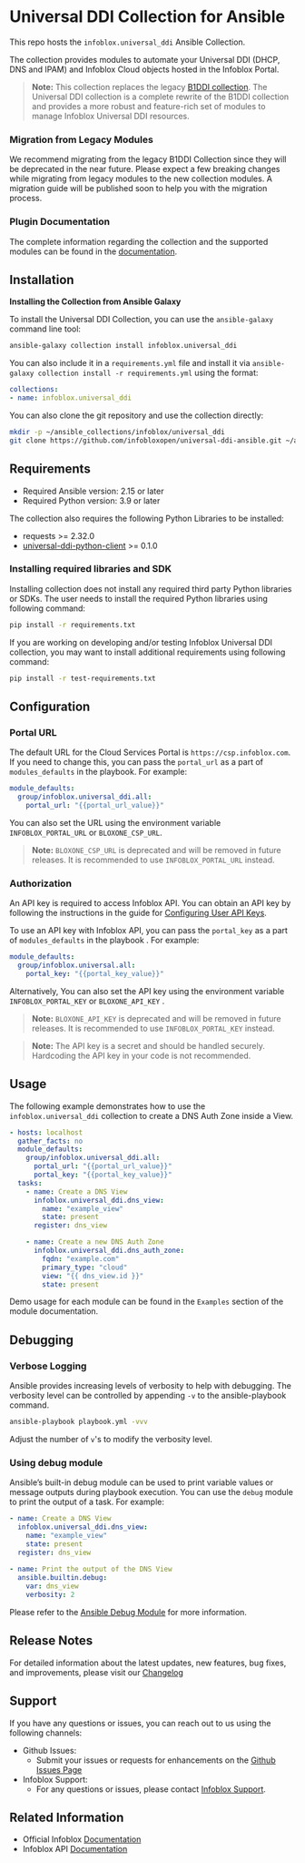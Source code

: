 # Universal DDI Collection for Ansible

This repo hosts the `infoblox.universal_ddi` Ansible Collection. 

The collection provides modules to automate your Universal DDI (DHCP, DNS and IPAM) and Infoblox Cloud objects hosted in the Infoblox Portal.

> **Note:** This collection replaces the legacy [B1DDI collection](https://github.com/infobloxopen/bloxone-ansible). The Universal DDI collection is a complete rewrite of the B1DDI collection and provides a more robust and feature-rich set of modules to manage Infoblox Universal DDI resources.

### Migration from Legacy Modules

We recommend migrating from the legacy B1DDI Collection since they will be deprecated in the near future. Please expect a few breaking changes while migrating from legacy modules to the new collection modules. A migration guide will be published soon to help you with the migration process.

### Plugin Documentation 

The complete information regarding the collection and the supported modules can be found in the [documentation](https://galaxy.ansible.com/ui/repo/published/infoblox/universal_ddi/docs/).

## Installation

**Installing the Collection from Ansible Galaxy**

To install the Universal DDI Collection, you can use the `ansible-galaxy` command line tool:

```bash
ansible-galaxy collection install infoblox.universal_ddi
```

You can also include it in a `requirements.yml` file and install it via `ansible-galaxy collection install -r requirements.yml` using the format:

```yaml
collections:
- name: infoblox.universal_ddi
```

You can also clone the git repository and use the collection directly:

```bash
mkdir -p ~/ansible_collections/infoblox/universal_ddi
git clone https://github.com/infobloxopen/universal-ddi-ansible.git ~/ansible_collections/infoblox/universal_ddi
```

## Requirements

- Required Ansible version: 2.15 or later
- Required Python version: 3.9 or later

The collection also requires the following Python Libraries to be installed:

- requests >= 2.32.0
- [universal-ddi-python-client](https://pypi.org/project/universal-ddi-python-client/) >= 0.1.0

### Installing required libraries and SDK

Installing collection does not install any required third party Python libraries or SDKs. The user needs to install the required Python libraries using following command:

```bash
pip install -r requirements.txt
```

If you are working on developing and/or testing Infoblox Universal DDI collection, you may want to install additional requirements using following command:

```bash
pip install -r test-requirements.txt
```

## Configuration

### Portal URL

The default URL for the Cloud Services Portal is `https://csp.infoblox.com`. If you need to change this, you can pass the `portal_url` as a part of `modules_defaults` in the playbook. For example:

```yaml
module_defaults:
  group/infoblox.universal_ddi.all:
    portal_url: "{{portal_url_value}}"
```

You can also set the URL using the environment variable `INFOBLOX_PORTAL_URL` or `BLOXONE_CSP_URL`.

> **Note:** `BLOXONE_CSP_URL` is deprecated and will be removed in future releases. It is recommended to use `INFOBLOX_PORTAL_URL` instead.


### Authorization

An API key is required to access Infoblox API. You can obtain an API key by following the instructions in the guide for [Configuring User API Keys](https://docs.infoblox.com/space/BloxOneCloud/35430405/Configuring+User+API+Keys).

To use an API key with Infoblox API, you can pass the `portal_key` as a part of `modules_defaults` in the playbook . For example:

```yaml
module_defaults:
  group/infoblox.universal.all:
    portal_key: "{{portal_key_value}}"
```

Alternatively, You can also set the API key using the environment variable `INFOBLOX_PORTAL_KEY` or `BLOXONE_API_KEY` .

> **Note:** `BLOXONE_API_KEY` is deprecated and will be removed in future releases. It is recommended to use `INFOBLOX_PORTAL_KEY` instead.

> **Note:** The API key is a secret and should be handled securely. Hardcoding the API key in your code is not recommended.

## Usage

The following example demonstrates how to use the `infoblox.universal_ddi` collection to create a DNS Auth Zone inside a View.

```yaml
- hosts: localhost
  gather_facts: no
  module_defaults:
    group/infoblox.universal_ddi.all:
      portal_url: "{{portal_url_value}}"
      portal_key: "{{portal_key_value}}"
  tasks:
    - name: Create a DNS View
      infoblox.universal_ddi.dns_view:
        name: "example_view"
        state: present
      register: dns_view

    - name: Create a new DNS Auth Zone
      infoblox.universal_ddi.dns_auth_zone:
        fqdn: "example.com"
        primary_type: "cloud"
        view: "{{ dns_view.id }}"
        state: present
```

Demo usage for each module can be found in the `Examples` section of the module documentation.

## Debugging

### Verbose Logging

Ansible provides increasing levels of verbosity to help with debugging. The verbosity level can be controlled by appending `-v` to the ansible-playbook command.

```bash
ansible-playbook playbook.yml -vvv
```

Adjust the number of `v`'s to modify the verbosity level.

### Using debug module

Ansible’s built-in debug module can be used to print variable values or message outputs during playbook execution.
You can use the `debug` module to print the output of a task. For example:

```yaml
- name: Create a DNS View
  infoblox.universal_ddi.dns_view:
    name: "example_view"
    state: present
  register: dns_view
  
- name: Print the output of the DNS View
  ansible.builtin.debug:
    var: dns_view
    verbosity: 2
```

Please refer to the [Ansible Debug Module](https://docs.ansible.com/ansible/latest/collections/ansible/builtin/debug_module.html) for more information.

## Release Notes

For detailed information about the latest updates, new features, bug fixes, and improvements, please visit our [Changelog](https://github.com/infobloxopen/universal-ddi-ansible/blob/master/CHANGELOG.rst)

## Support

If you have any questions or issues, you can reach out to us using the following channels:

- Github Issues:
  - Submit your issues or requests for enhancements on the [Github Issues Page](https://github.com/infobloxopen/universal-ddi-ansible/issues)
- Infoblox Support:
  - For any questions or issues, please contact [Infoblox Support](https://info.infoblox.com/contact-form/).

## Related Information

- Official Infoblox [Documentation](https://docs.infoblox.com/)
- Infoblox API [Documentation](https://csp.infoblox.com/apidoc)
